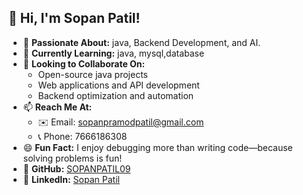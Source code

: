 ## 👋 Hi, I'm Sopan Patil!

- 👀 **Passionate About:** java, Backend Development, and AI.  
- 🌱 **Currently Learning:** java, mysql,database  
- 💞️ **Looking to Collaborate On:**  
  - Open-source java projects  
  - Web applications and API development  
  - Backend optimization and automation  
- 📫 **Reach Me At:**  
  - ✉️ Email: [sopanpramodpatil@gmail.com](mailto:sopanpramodpatil@gmail.com)  
  - 📞 Phone: 7666186308  
- 😄 **Fun Fact:** I enjoy debugging more than writing code—because solving problems is fun!  
- 🚀 **GitHub:** [SOPANPATIL09](https://github.com/SOPANPATIL09)  
- 🔗 **LinkedIn:** [Sopan Patil](https://www.linkedin.com/in/sopan-patil-987076230)  

